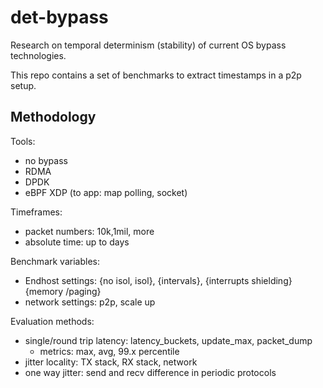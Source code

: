# det-bypass
Research on temporal determinism (stability) of current OS bypass technologies.

This repo contains a set of benchmarks to extract timestamps in a p2p setup.
## Methodology
Tools:
- no bypass
- RDMA
- DPDK
- eBPF XDP (to app: map polling, socket)

Timeframes:
- packet numbers: 10k,1mil, more
- absolute time: up to days

Benchmark variables: 
- Endhost settings: {no isol, isol}, {intervals}, {interrupts shielding} {memory
/paging}
- network settings: p2p, scale up

Evaluation methods: 
- single/round trip latency: latency_buckets, update_max, packet_dump
    - metrics: max, avg, 99.x percentile  
- jitter locality: TX stack, RX stack, network
- one way jitter: send and recv difference in periodic protocols
